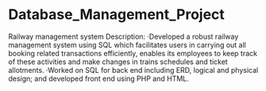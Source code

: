 # Database_Management_Project
Railway management system
Description:
·Developed a robust railway management system using SQL which facilitates users in carrying out all booking related transactions efficiently, enables its employees to keep track of these activities and make changes in trains schedules and ticket allotments.
·Worked on SQL for back end including ERD, logical and physical design; and developed front end using PHP and HTML.
